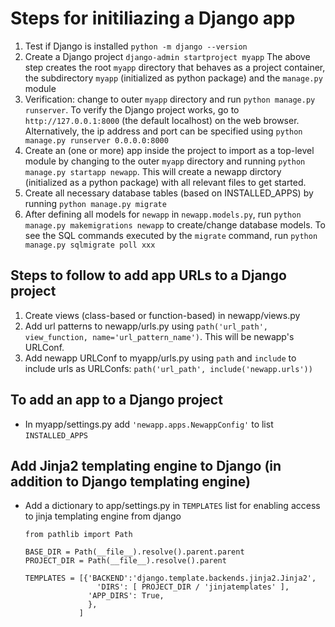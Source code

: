 # Steps for initiliazing a Django app
1. Test if Django is installed `python -m django --version`
2. Create a Django project `django-admin startproject myapp`
The above step creates the root `myapp` directory that behaves as a project container, the subdirectory `myapp` (initialized as python package) and the `manage.py` module
3. Verification: change to outer `myapp` directory and run `python manage.py runserver`. To verify the Django project works, go to `http://127.0.0.1:8000` (the default localhost) on the web browser. Alternatively, the ip address and port can be specified using `python manage.py runserver 0.0.0.0:8000`
4. Create an (one or more) app inside the project to import as a top-level module by changing to the outer `myapp` directory and running `python manage.py startapp newapp`.
This will create a newapp dirctory (initialized as a python package) with all relevant files to get started.
5. Create all necessary database tables (based on INSTALLED_APPS) by running `python manage.py migrate`
6. After defining all models for `newapp` in `newapp.models.py`, run `python manage.py makemigrations newapp` to create/change database models.
To see the SQL commands executed by the `migrate` command, run `python manage.py sqlmigrate poll xxx`

## Steps to follow to add app URLs to a Django project
1. Create views (class-based or function-based) in newapp/views.py
2. Add url patterns to newapp/urls.py using `path('url_path', view_function, name='url_pattern_name')`. This will be newapp's URLConf.
3. Add newapp URLConf to myapp/urls.py using `path` and `include` to include urls as URLConfs: `path('url_path', include('newapp.urls'))`

## To add an app to a Django project
- In myapp/settings.py add `'newapp.apps.NewappConfig'` to list `INSTALLED_APPS`

## Add Jinja2 templating engine to Django (in addition to Django templating engine)
- Add a dictionary to app/settings.py in `TEMPLATES` list for enabling access to jinja templating engine from django
  ```
  from pathlib import Path

  BASE_DIR = Path(__file__).resolve().parent.parent
  PROJECT_DIR = Path(__file__).resolve().parent
  
  TEMPLATES = [{'BACKEND':'django.template.backends.jinja2.Jinja2',
	              'DIRS': [ PROJECT_DIR / 'jinjatemplates' ],
                'APP_DIRS': True,
                },
              ]
  ```

